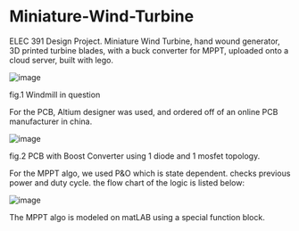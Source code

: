 # Miniature-Wind-Turbine
ELEC 391 Design Project. Miniature Wind Turbine, hand wound generator, 3D printed turbine blades, with a buck converter for MPPT, uploaded onto a cloud server, built with lego.


![image](https://user-images.githubusercontent.com/32754336/114273239-1b951580-99ce-11eb-90ea-7790d9f49d57.png)

fig.1 Windmill in question

For the PCB, Altium designer was used, and ordered off of an online PCB manufacturer in china. 

![image](https://user-images.githubusercontent.com/32754336/114273364-99592100-99ce-11eb-9cb8-b77d54caa7c2.png)

fig.2 PCB with Boost Converter using 1 diode and 1 mosfet topology.

For the MPPT algo, we used P&O which is state dependent. checks previous power and duty cycle. the flow chart of the logic is listed below:

![image](https://user-images.githubusercontent.com/32754336/114273725-1df86f00-99d0-11eb-922b-6fbeccd57451.png)

The MPPT algo is modeled on matLAB using a special function block. 
